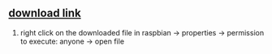 ## [download link](https://drive.google.com/drive/folders/177igQb65G49OGN-rvvSBa4tDIwMtaWrC?usp=sharing)

1) right click on the downloaded file in raspbian -> properties -> permission to execute: anyone -> open file
